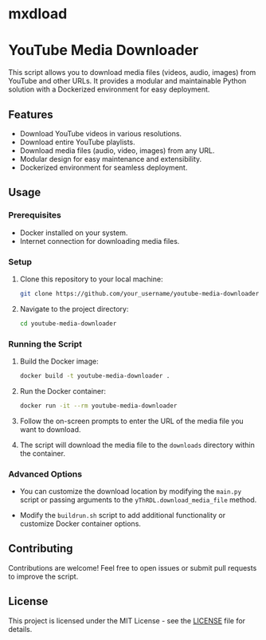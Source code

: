 # mxdload
# YouTube Media Downloader

This script allows you to download media files (videos, audio, images) from YouTube and other URLs. It provides a modular and maintainable Python solution with a Dockerized environment for easy deployment.

## Features

- Download YouTube videos in various resolutions.
- Download entire YouTube playlists.
- Download media files (audio, video, images) from any URL.
- Modular design for easy maintenance and extensibility.
- Dockerized environment for seamless deployment.

## Usage

### Prerequisites

- Docker installed on your system.
- Internet connection for downloading media files.

### Setup

1. Clone this repository to your local machine:

    ```bash
    git clone https://github.com/your_username/youtube-media-downloader.git
    ```

2. Navigate to the project directory:

    ```bash
    cd youtube-media-downloader
    ```

### Running the Script

1. Build the Docker image:

    ```bash
    docker build -t youtube-media-downloader .
    ```

2. Run the Docker container:

    ```bash
    docker run -it --rm youtube-media-downloader
    ```

3. Follow the on-screen prompts to enter the URL of the media file you want to download.

4. The script will download the media file to the `downloads` directory within the container.

### Advanced Options

- You can customize the download location by modifying the `main.py` script or passing arguments to the `yThRDL.download_media_file` method.

- Modify the `buildrun.sh` script to add additional functionality or customize Docker container options.

## Contributing

Contributions are welcome! Feel free to open issues or submit pull requests to improve the script.

## License

This project is licensed under the MIT License - see the [LICENSE](LICENSE) file for details.
